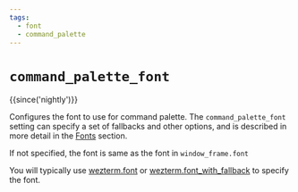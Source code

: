 ```yaml
---
tags:
  - font
  - command_palette
---
```

# `command_palette_font`

{{since('nightly')}}

Configures the font to use for command palette. The `command_palette_font`
setting can specify a set of fallbacks and other options, and is described
in more detail in the [Fonts](../../fonts.md) section.

If not specified, the font is same as the font in `window_frame.font`

You will typically use [wezterm.font](../wezterm/font.md) or
[wezterm.font_with_fallback](../wezterm/font_with_fallback.md) to specify the
font.
